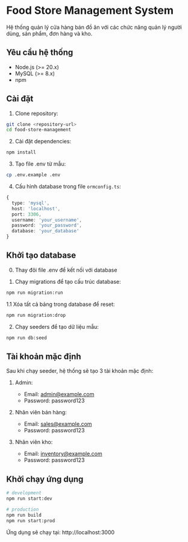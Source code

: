 # Food Store Management System

Hệ thống quản lý cửa hàng bán đồ ăn với các chức năng quản lý người dùng, sản phẩm, đơn hàng và kho.

## Yêu cầu hệ thống

- Node.js (>= 20.x)
- MySQL (>= 8.x)
- npm

## Cài đặt

1. Clone repository:

```bash
git clone <repository-url>
cd food-store-management
```

2. Cài đặt dependencies:

```bash
npm install
```

3. Tạo file .env từ mẫu:

```bash
cp .env.example .env
```

4. Cấu hình database trong file `ormconfig.ts`:

```typescript
{
  type: 'mysql',
  host: 'localhost',
  port: 3306,
  username: 'your_username',
  password: 'your_password',
  database: 'your_database'
}
```

## Khởi tạo database
0. Thay đôi file .env để kết nối với database


1. Chạy migrations để tạo cấu trúc database:

```bash
npm run migration:run
```

1.1 Xóa tất cả bảng trong database để reset:
```bash
npm run migration:drop
```

2. Chạy seeders để tạo dữ liệu mẫu:

```bash
npm run db:seed
```

## Tài khoản mặc định

Sau khi chạy seeder, hệ thống sẽ tạo 3 tài khoản mặc định:

1. Admin:

   - Email: admin@example.com
   - Password: password123

2. Nhân viên bán hàng:

   - Email: sales@example.com
   - Password: password123

3. Nhân viên kho:
   - Email: inventory@example.com
   - Password: password123

## Khởi chạy ứng dụng

```bash
# development
npm run start:dev

# production
npm run build
npm run start:prod
```

Ứng dụng sẽ chạy tại: http://localhost:3000
